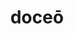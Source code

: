 ---
title: doceō
nmtitle: doceo
meaning: to teach
ch: 6
pos: verb
secondppstem: doc
infend: ēre
infhyph: -ēre
nminfend: ēre
nminfhyph: -ēre
conjugation: second
---